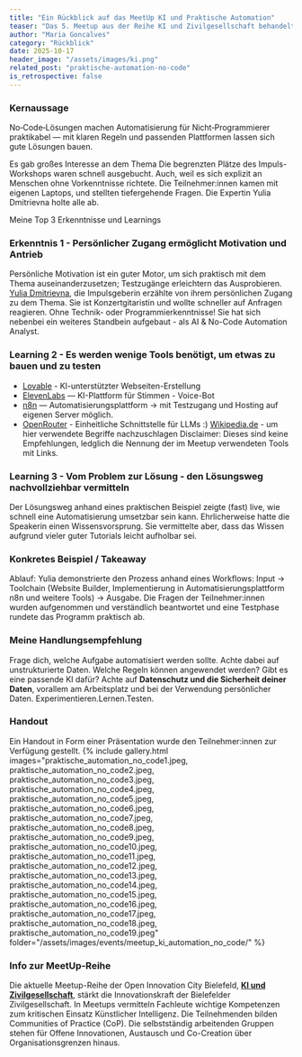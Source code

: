 ```yaml
---
title: "Ein Rückblick auf das MeetUp KI und Praktische Automation"
teaser: "Das 5. Meetup aus der Reihe KI und Zivilgesellschaft behandelte das Thema Praktische Automation. Maria Goncalves gibt einen persönlichen Rückblick auf das MeetUp und teilt, was sie gelernt hat."
author: "Maria Goncalves"
category: "Rückblick"
date: 2025-10-17
header_image: "/assets/images/ki.png"
related_post: "praktische-automation-no-code"
is_retrospective: false
---
```


### Kernaussage
No‑Code‑Lösungen machen Automatisierung für Nicht‑Programmierer praktikabel — mit klaren Regeln und passenden Plattformen lassen sich gute Lösungen bauen.

Es gab großes Interesse an dem Thema
Die begrenzten Plätze des Impuls-Workshops waren schnell ausgebucht. Auch, weil es sich explizit an Menschen ohne Vorkenntnisse richtete. Die Teilnehmer:innen kamen mit eigenen Laptops, und stellten tiefergehende Fragen. Die Expertin Yulia Dmitrievna holte alle ab. 

Meine Top 3 Erkenntnisse und Learnings
### Erkenntnis 1 - Persönlicher Zugang ermöglicht Motivation und Antrieb
Persönliche Motivation ist ein guter Motor, um sich praktisch mit dem Thema auseinanderzusetzen; Testzugänge erleichtern das Ausprobieren.
[Yulia Dmitrievna](https://www.linkedin.com/in/yulia-dmitrievna-1112361b5/), die Impulsgeberin erzählte von ihrem persönlichen Zugang zu dem Thema. Sie ist Konzertgitaristin und wollte schneller auf Anfragen reagieren. Ohne Technik- oder Programmierkenntnisse! 
Sie hat sich nebenbei ein weiteres Standbein aufgebaut - als AI & No-Code Automation Analyst.  

### Learning 2 - Es werden wenige Tools benötigt, um etwas zu bauen und zu testen  
- [Lovable](https://lovable.dev/) - KI-unterstützter Webseiten-Erstellung
- [ElevenLabs](https://elevenlabs.io) — KI-Plattform für Stimmen - Voice-Bot
- [n8n](https://n8n.io) — Automatisierungsplattform -> mit Testzugang und Hosting auf eigenen Server möglich.
- [OpenRouter](https://openrouter.ai/) - Einheitliche Schnittstelle für LLMs
:) [Wikipedia.de](https://de.wikipedia.org/) - um hier verwendete Begriffe nachzuschlagen
Disclaimer: Dieses sind keine Empfehlungen, ledglich die Nennung der im Meetup verwendeten Tools mit Links.

### Learning 3 - Vom Problem zur Lösung - den Lösungsweg nachvollziehbar vermitteln
Der Lösungsweg anhand eines praktischen Beispiel zeigte (fast) live, wie schnell eine Automatisierung umsetzbar sein kann. Ehrlicherweise hatte die Speakerin einen Wissensvorsprung. Sie vermittelte aber, dass das Wissen aufgrund vieler guter Tutorials leicht aufholbar sei.  

### Konkretes Beispiel / Takeaway
Ablauf: Yulia demonstrierte den Prozess anhand eines Workflows: Input → Toolchain (Website Builder, Implementierung in Automatisierungsplattform n8n und weitere Tools) → Ausgabe.
Die Fragen der Teilnehmer:innen wurden aufgenommen und verständlich beantwortet und eine Testphase rundete das Programm praktisch ab. 

### Meine Handlungsempfehlung
Frage dich, welche Aufgabe automatisiert werden sollte. Achte dabei auf unstrukturierte Daten. Welche Regeln können angewendet werden? Gibt es eine passende KI dafür? 
Achte auf **Datenschutz und die Sicherheit deiner Daten**, vorallem am Arbeitsplatz und bei der Verwendung persönlicher Daten. Experimentieren.Lernen.Testen.

### Handout
Ein Handout in Form einer Präsentation wurde den Teilnehmer:innen zur Verfügung gestellt.
{% include gallery.html 
   images="praktische_automation_no_code1.jpeg, praktische_automation_no_code2.jpeg,  praktische_automation_no_code3.jpeg, praktische_automation_no_code4.jpeg, praktische_automation_no_code5.jpeg, 
   praktische_automation_no_code6.jpeg, praktische_automation_no_code7.jpeg, praktische_automation_no_code8.jpeg, praktische_automation_no_code9.jpeg, praktische_automation_no_code10.jpeg, praktische_automation_no_code11.jpeg, praktische_automation_no_code12.jpeg, praktische_automation_no_code13.jpeg, praktische_automation_no_code14.jpeg, praktische_automation_no_code15.jpeg, praktische_automation_no_code16.jpeg, praktische_automation_no_code17.jpeg, praktische_automation_no_code18.jpeg, praktische_automation_no_code19.jpeg"  
   folder="/assets/images/events/meetup_ki_automation_no_code/" %}

### Info zur MeetUp-Reihe
Die aktuelle Meetup-Reihe der Open Innovation City Bielefeld, [**KI und Zivilgesellschaft**](https://oic-bielefeld.de/ki/), stärkt die Innovationskraft der Bielefelder Zivilgesellschaft. In Meetups vermitteln Fachleute wichtige Kompetenzen zum kritischen Einsatz Künstlicher Intelligenz. Die Teilnehmenden bilden Communities of Practice (CoP). Die selbstständig arbeitenden Gruppen stehen für Offene Innovationen, Austausch und Co-Creation über Organisationsgrenzen hinaus.
